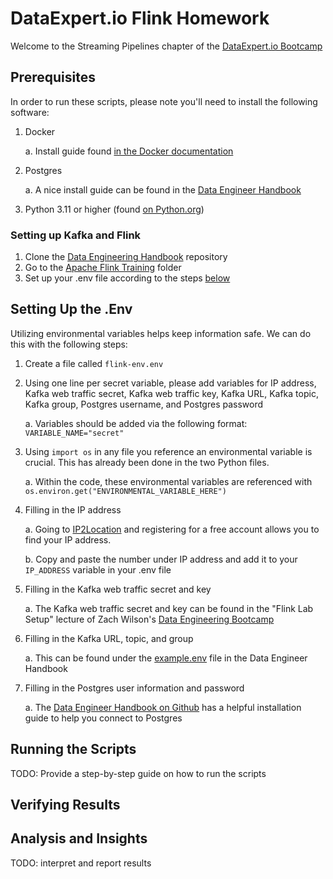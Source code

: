 # DataExpert.io Flink Homework

Welcome to the Streaming Pipelines chapter of the [DataExpert.io Bootcamp](https://www.dataexpert.io/)

## Prerequisites

In order to run these scripts, please note you'll need to install the following software:

1. Docker

    a. Install guide found [in the Docker documentation](https://docs.docker.com/engine/install/)

2. Postgres

    a. A nice install guide can be found in the [Data Engineer Handbook](https://github.com/DataExpert-io/data-engineer-handbook/tree/main/intermediate-bootcamp/materials/1-dimensional-data-modeling)

3. Python 3.11 or higher (found [on Python.org](https://www.python.org/downloads/))

### Setting up Kafka and Flink

1. Clone the [Data Engineering Handbook](https://github.com/DataExpert-io/data-engineer-handbook/tree/main) repository
2. Go to the [Apache Flink Training](https://github.com/DataExpert-io/data-engineer-handbook/tree/main/intermediate-bootcamp/materials/4-apache-flink-training) folder
3. Set up your .env file according to the steps [below](#setting-up-the-env)

## Setting Up the .Env

Utilizing environmental variables helps keep information safe. We can do this with the following steps:

1. Create a file called `flink-env.env`
2. Using one line per secret variable, please add variables for IP address, Kafka web traffic secret, Kafka web traffic key, Kafka URL, Kafka topic, Kafka group, Postgres username, and Postgres password

   a. Variables should be added via the following format: `VARIABLE_NAME="secret"`

3. Using `import os` in any file you reference an environmental variable is crucial. This has already been done in the two Python files.

    a. Within the code, these environmental variables are referenced with `os.environ.get("ENVIRONMENTAL_VARIABLE_HERE")`

4. Filling in the IP address

    a. Going to [IP2Location](https://www.ip2location.com) and registering for a free account allows you to find your IP address.

    b. Copy and paste the number under IP address and add it to your `IP_ADDRESS` variable in your .env file

5. Filling in the Kafka web traffic secret and key

    a. The Kafka web traffic secret and key can be found in the "Flink Lab Setup" lecture of Zach Wilson's [Data Engineering Bootcamp](https://www.dataexpert.io/)

6. Filling in the Kafka URL, topic, and group

    a. This can be found under the [example.env](https://github.com/DataExpert-io/data-engineer-handbook/blob/main/intermediate-bootcamp/materials/4-apache-flink-training/example.env) file in the Data Engineer Handbook

7. Filling in the Postgres user information and password

    a. The [Data Engineer Handbook on Github](https://github.com/DataExpert-io/data-engineer-handbook/tree/main/intermediate-bootcamp/materials/1-dimensional-data-modeling#step-3%EF%B8%8F%E2%83%A3-connect-to-postgresql) has a helpful installation guide to help you connect to Postgres

## Running the Scripts

TODO: Provide a step-by-step guide on how to run the scripts

## Verifying Results

## Analysis and Insights

TODO: interpret and report results